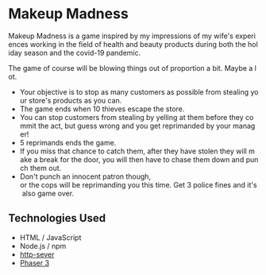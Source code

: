 # Makeup Madness

Makeup Madness is a game inspired by my impressions of my wife's experiences working in the field of health and beauty products during both the holiday season and the covid-19 pandemic.

The game of course will be blowing things out of proportion a bit. Maybe a lot.

* Your objective is to stop as many customers as possible from stealing your store's products as you can.
* The game ends when 10 thieves escape the store.
* You can stop customers from stealing by yelling at them before they commit the act, but guess wrong and you get reprimanded by your manager!
* 5 reprimands ends the game.
* If you miss that chance to catch them, after they have stolen they will make a break for the door, you will then have to chase them down and punch them out.
* Don't punch an innocent patron though, or the cops will be reprimanding you this time. Get 3 police fines and it's also game over.

## Technologies Used

* HTML / JavaScript
* Node.js / npm
* [http-sever](https://www.npmjs.com/package/http-server)
* [Phaser 3](https://phaser.io/phaser3)